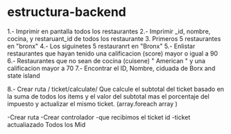 # estructura-backend

1.- Imprimir en pantalla todos los restaurantes
2.- Imprimir _id, nombre, cocina, y restaruant_id de todos los restaurante 
3. Primeros 5 restaurantes en "bronx"
4.- Los siguinetes 5 restauranrt en "Bronx"
5.- Enlistar restaurantes que hayan tenido una calificacion (score) mayor o igual a 90
6.- Restaurantes que no sean de cocina (cuisene) " American " y una calificacion mayor a 70 
7.- Encontrar el ID, Nombre, ciduada de Borx and state island

8.- Crear ruta / ticket/calculate/ Que calcule el subtotal del ticket basado en la suma de todos los items y el valor del subtotal mas el porcentaje del impuesto y actualizar el mismo ticket. (array.foreach array )

-Crear ruta
-Crear controlador
    -que recibimos el ticket id
    -ticket actualiazado
Todos los Mid



